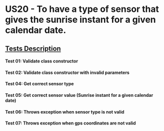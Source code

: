 # US20 - To have a type of sensor that gives the sunrise instant for a given calendar date.

## [Tests Description](../../../../src//test/java/SmartHome/sensors/SunriseSensorTest.java)

#### Test 01: Validate class constructor
#### Test 02: Validate class constructor with invalid parameters
#### Test 04: Get correct sensor type
#### Test 05: Get correct sensor value (Sunrise instant for a given calendar date)
#### Test 06: Throws exception when sensor type is not valid
#### Test 07: Throws exception when gps coordinates are not valid